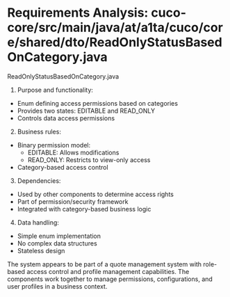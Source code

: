 # Requirements Analysis: cuco-core/src/main/java/at/a1ta/cuco/core/shared/dto/ReadOnlyStatusBasedOnCategory.java

ReadOnlyStatusBasedOnCategory.java
1. Purpose and functionality:
- Enum defining access permissions based on categories
- Provides two states: EDITABLE and READ_ONLY
- Controls data access permissions

2. Business rules:
- Binary permission model:
  - EDITABLE: Allows modifications
  - READ_ONLY: Restricts to view-only access
- Category-based access control

3. Dependencies:
- Used by other components to determine access rights
- Part of permission/security framework
- Integrated with category-based business logic

4. Data handling:
- Simple enum implementation
- No complex data structures
- Stateless design

The system appears to be part of a quote management system with role-based access control and profile management capabilities. The components work together to manage permissions, configurations, and user profiles in a business context.